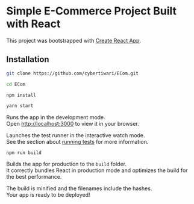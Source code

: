 # Simple E-Commerce Project Built with React

This project was bootstrapped with [Create React App](https://github.com/facebook/create-react-app).

## Installation

```bash
git clone https://github.com/cybertiwari/ECom.git
```

```bash
cd ECom
```

```bash
npm install
```
```bash
yarn start
```

Runs the app in the development mode.\
Open [http://localhost:3000](http://localhost:3000) to view it in your browser.


Launches the test runner in the interactive watch mode.\
See the section about [running tests](https://facebook.github.io/create-react-app/docs/running-tests) for more information.

 ```basg
 npm run build
 ```

Builds the app for production to the `build` folder.\
It correctly bundles React in production mode and optimizes the build for the best performance.

The build is minified and the filenames include the hashes.\
Your app is ready to be deployed!

